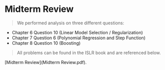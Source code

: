 
# Midterm Review

> We performed analysis on three different questions:

- Chapter 6 Question 10 (Linear Model Selection / Regularization)
- Chapter 7 Question 6 (Polynomial Regression and Step Function)
- Chapter 8 Question 10 (Boosting)


> All problems can be found in the ISLR book and are referenced below.


[Midterm Review](Midterm Review.pdf).
